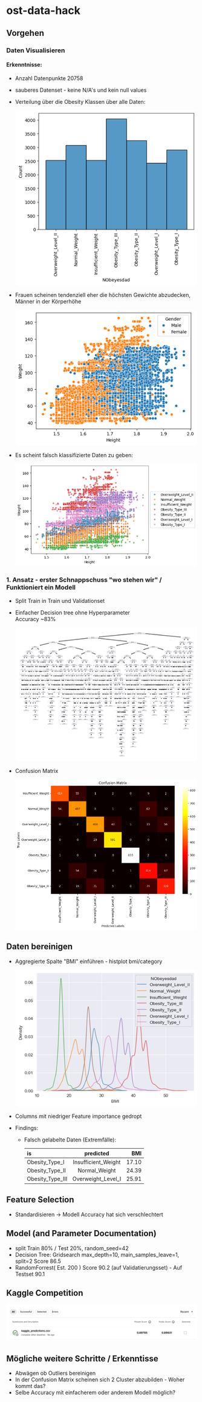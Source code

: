 # ost-data-hack

## Vorgehen

### Daten Visualisieren
  #### Erkenntnisse:
  - Anzahl Datenpunkte 20758
  - sauberes Datenset - keine N/A's und kein null values
  - Verteilung über die Obesity Klassen über alle Daten:
  
    ![alt text](images/histplot.png)
  - Frauen scheinen tendenziell eher die höchsten Gewichte abzudecken, Männer in der Körperhöhe
    
    ![alt text](images/scatter_male_female.png)

  - Es scheint falsch klassifizierte Daten zu geben:
  
    ![alt text](images/scatter_obesity.png)

### 1. Ansatz - erster Schnappschuss "wo stehen wir" / Funktioniert ein Modell
  - Split Train in Train und Validationset

  - Einfacher Decision tree ohne Hyperparameter
    <br>Accuracy ~83%
    
      ![alt text](images/1_approach_decision_tree.png)
  - Confusion Matrix
  
    ![alt text](images/1_approach_confusion_matrix.png)

## Daten bereinigen
- Aggregierte Spalte "BMI" einführen - histplot bmi/category

    ![alt text](images/bmi_category_histplot.png)
- Columns mit niedriger Feature importance gedropt
- Findings:
  - Falsch gelabelte Daten (Extremfälle):

      | is               |     predicted       |  BMI  |
      |:-----------------|:-------------------:|------:|
      | Obesity_Type_I   | Insufficient_Weight | 17.10 |
      | Obesity_Type_II  |    Normal_Weight    | 24.39 |
      | Obesity_Type_III | Overweight_Level_I  | 25.91 |

## Feature Selection
- Standardisieren -> Modell Accuracy hat sich verschlechtert

## Model (and Parameter Documentation)
- split Train 80% / Test 20%, random_seed=42
- Decision Tree: Gridsearch max_depth=10, main_samples_leave=1, split=2 Score 86.5
- RandomForrest( Est. 200 ) Score 90.2 (auf Validatierungsset) - Auf Testset 90.1

## Kaggle Competition

![Kaggle Competition](images/kaggle.png)

## Mögliche weitere Schritte / Erkenntisse
 - Abwägen ob Outliers bereinigen
 - In der Confusion Matrix scheinen sich 2 Cluster abzubilden - Woher kommt das?
 - Selbe Accuracy mit einfacherem oder anderem Modell möglich?